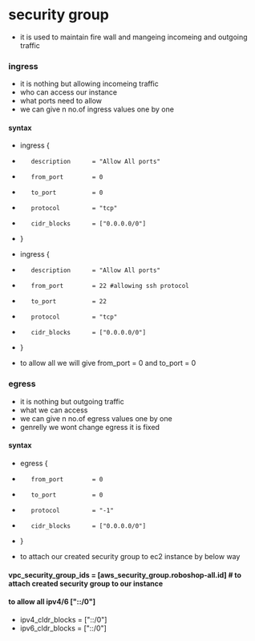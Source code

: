 # security group
* it is used to maintain fire wall and mangeing incomeing and outgoing traffic
### ingress
* it is nothing but allowing incomeing traffic
* who can access our instance 
* what ports need to allow 
* we can give n no.of ingress values one by one

#### syntax
* ingress {
*        description      = "Allow All ports"
*        from_port        = 0
*        to_port          = 0 
*        protocol         = "tcp"
*        cidr_blocks      = ["0.0.0.0/0"]
*    }
* ingress {
*        description      = "Allow All ports"
*        from_port        = 22 #allowing ssh protocol
*        to_port          = 22
*        protocol         = "tcp"
*        cidr_blocks      = ["0.0.0.0/0"]
*    }

* to allow all we will give from_port = 0 and to_port = 0

###  egress
* it is nothing but outgoing traffic
* what we can access 
* we can give n no.of egress values one by one
* genrelly we wont change egress it is fixed

#### syntax
* egress {
*        from_port        = 0
*        to_port          = 0
*        protocol         = "-1"
*        cidr_blocks      = ["0.0.0.0/0"]
*    }

* to attach our created security group to ec2 instance by below way
####   vpc_security_group_ids = [aws_security_group.roboshop-all.id]  # to attach created security group to our instance

#### to allow all ipv4/6 ["::/0"]
* ipv4_cldr_blocks = ["::/0"]
* ipv6_cldr_blocks = ["::/0"]


